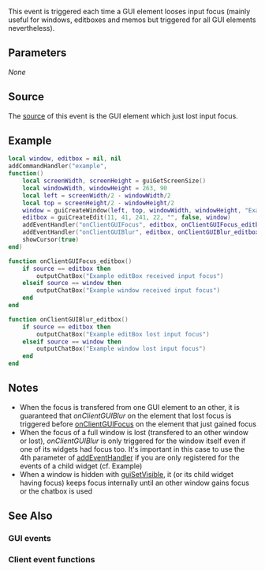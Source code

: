 This event is triggered each time a GUI element looses input focus (mainly useful for windows, editboxes and memos but triggered for all GUI elements nevertheless).

Parameters
----------

*None*

Source
------

The [source](/docs/event_system#Event_source.md "wikilink") of this event is the GUI element which just lost input focus.

Example
-------

``` lua
local window, editbox = nil, nil
addCommandHandler("example",
function()
    local screenWidth, screenHeight = guiGetScreenSize()
    local windowWidth, windowHeight = 263, 90
    local left = screenWidth/2 - windowWidth/2
    local top = screenHeight/2 - windowHeight/2
    window = guiCreateWindow(left, top, windowWidth, windowHeight, "Example Window", false)     
    editbox = guiCreateEdit(11, 41, 241, 22, "", false, window)
    addEventHandler("onClientGUIFocus", editbox, onClientGUIFocus_editbox, true) --true because for the example we want propagated events
    addEventHandler("onClientGUIBlur", editbox, onClientGUIBlur_editbox, true) --true because for the example we want propagated events
    showCursor(true)
end)

function onClientGUIFocus_editbox()
    if source == editbox then
        outputChatBox("Example editBox received input focus")
    elseif source == window then
        outputChatBox("Example window received input focus")
    end
end

function onClientGUIBlur_editbox()
    if source == editbox then
        outputChatBox("Example editBox lost input focus")
    elseif source == window then
        outputChatBox("Example window lost input focus")
    end
end
```

Notes
-----

-   When the focus is transfered from one GUI element to an other, it is guaranteed that *onClientGUIBlur* on the element that lost focus is triggered before [onClientGUIFocus](/docs/onClientGUIFocus.md "wikilink") on the element that just gained focus
-   When the focus of a full window is lost (transfered to an other window or lost), *onClientGUIBlur* is only triggered for the window itself even if one of its widgets had focus too. It's important in this case to use the 4th parameter of [addEventHandler](/docs/addEventHandler.md "wikilink") if you are only registered for the events of a child widget (cf. Example)
-   When a window is hidden with [guiSetVisible](/docs/guiSetVisible.md "wikilink"), it (or its child widget having focus) keeps focus internally until an other window gains focus or the chatbox is used

See Also
--------

### GUI events

### Client event functions

